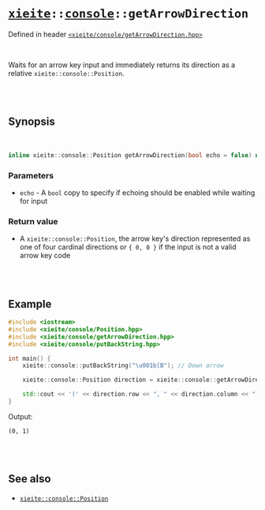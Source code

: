 # [`xieite`](../../README.md)`::`[`console`](../../docs/console.md)`::getArrowDirection`
Defined in header [`<xieite/console/getArrowDirection.hpp>`](../../include/xieite/console/getArrowDirection.hpp)

<br/>

Waits for an arrow key input and immediately returns its direction as a relative `xieite::console::Position`.

<br/><br/>

## Synopsis

<br/>

```cpp
inline xieite::console::Position getArrowDirection(bool echo = false) noexcept;
```
### Parameters
- `echo` - A `bool` copy to specify if echoing should be enabled while waiting for input
### Return value
- A `xieite::console::Position`, the arrow key's direction represented as one of four cardinal directions or `{ 0, 0 }` if the input is not a valid arrow key code

<br/><br/>

## Example
```cpp
#include <iostream>
#include <xieite/console/Position.hpp>
#include <xieite/console/getArrowDirection.hpp>
#include <xieite/console/putBackString.hpp>

int main() {
	xieite::console::putBackString("\u001b[B"); // Down arrow

	xieite::console::Position direction = xieite::console::getArrowDirection();

	std::cout << '(' << direction.row << ", " << direction.column << ")\n";
}
```
Output:
```
(0, 1)
```

<br/><br/>

## See also
- [`xieite::console::Position`](../../docs/console/Position.md)
